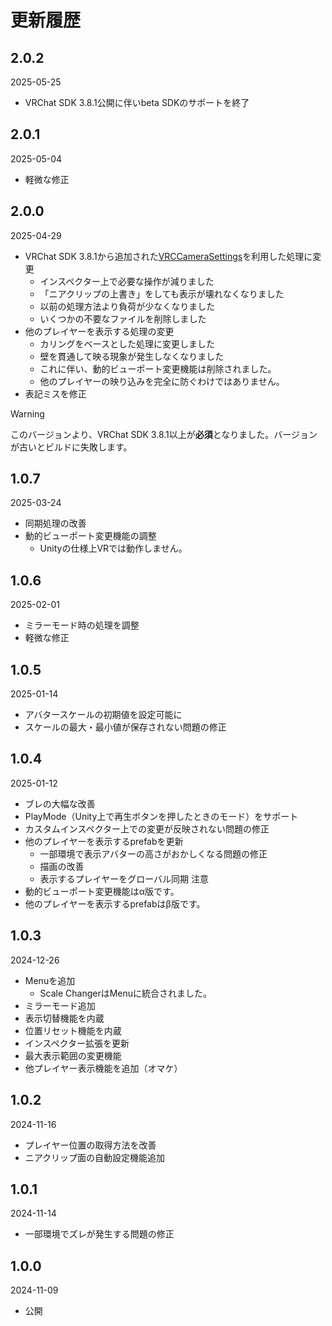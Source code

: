 # 更新履歴

## 2.0.2
2025-05-25
- VRChat SDK 3.8.1公開に伴いbeta SDKのサポートを終了

## 2.0.1  
2025-05-04
- 軽微な修正

## 2.0.0  
2025-04-29
- VRChat SDK 3.8.1から追加された[VRCCameraSettings](https://vrc-beta-docs.netlify.app/worlds/udon/vrc-graphics/vrc-camera-settings/)を利用した処理に変更
  - インスペクター上で必要な操作が減りました
  - 「ニアクリップの上書き」をしても表示が壊れなくなりました
  - 以前の処理方法より負荷が少なくなりました
  - いくつかの不要なファイルを削除しました
- 他のプレイヤーを表示する処理の変更
  - カリングをベースとした処理に変更しました
  - 壁を貫通して映る現象が発生しなくなりました
  - これに伴い、動的ビューポート変更機能は削除されました。
  - 他のプレイヤーの映り込みを完全に防ぐわけではありません。
- 表記ミスを修正
> [!WARNING]
> このバージョンより、VRChat SDK 3.8.1以上が**必須**となりました。バージョンが古いとビルドに失敗します。

## 1.0.7  
2025-03-24
- 同期処理の改善
- 動的ビューポート変更機能の調整
  - Unityの仕様上VRでは動作しません。

## 1.0.6  
2025-02-01
- ミラーモード時の処理を調整
- 軽微な修正

## 1.0.5  
2025-01-14
- アバタースケールの初期値を設定可能に
- スケールの最大・最小値が保存されない問題の修正

## 1.0.4  
2025-01-12
- ブレの大幅な改善
- PlayMode（Unity上で再生ボタンを押したときのモード）をサポート
- カスタムインスペクター上での変更が反映されない問題の修正
- 他のプレイヤーを表示するprefabを更新
  - 一部環境で表示アバターの高さがおかしくなる問題の修正
  - 描画の改善
  - 表示するプレイヤーをグローバル同期
注意
- 動的ビューポート変更機能はα版です。
- 他のプレイヤーを表示するprefabはβ版です。

## 1.0.3  
2024-12-26
- Menuを追加
  - Scale ChangerはMenuに統合されました。
- ミラーモード追加
- 表示切替機能を内蔵
- 位置リセット機能を内蔵
- インスペクター拡張を更新
- 最大表示範囲の変更機能
- 他プレイヤー表示機能を追加（オマケ）

## 1.0.2  
2024-11-16
- プレイヤー位置の取得方法を改善
- ニアクリップ面の自動設定機能追加

## 1.0.1  
2024-11-14
- 一部環境でズレが発生する問題の修正

## 1.0.0  
2024-11-09
- 公開
